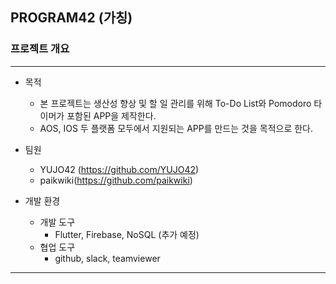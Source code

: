 ## PROGRAM42 (가칭)

### 프로젝트 개요

---

- 목적
  - 본 프로젝트는 생산성 향상 및 할 일 관리를 위해 To-Do List와 Pomodoro 타이머가 포함된 APP을 제작한다.
  - AOS, IOS 두 플랫폼 모두에서 지원되는 APP를 만드는 것을 목적으로 한다.
  
- 팀원
  - YUJO42 (https://github.com/YUJO42)
  - paikwiki(https://github.com/paikwiki)
  
- 개발 환경
  - 개발 도구
    - Flutter, Firebase, NoSQL (추가 예정)
  - 협업 도구
    - github, slack, teamviewer

---







